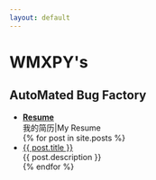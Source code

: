 ```yaml
---
layout: default
---
```


<body>
  <div class="index-wrapper">
    <div class="aside">
      <div class="info-card">
        <h1>WMXPY's</h1>
        <h2>AutoMated Bug Factory</h2>
        <!-- <h2>我一直以来的Bug编写历程</h2> -->
      </div>
    </div>
    <div class="index-content">
      <ul class="artical-list">
        <li>
          <strong><a href="http://mengw.io/blog/Resume" class="title">Resume</a></strong>
          <div class="title-desc">我的简历|My Resume</div>
        </li>
        {% for post in site.posts %}
        <li>
          <a href="{{ post.url }}" class="title">{{ post.title }}</a>
          <div class="title-desc">{{ post.description }}</div>
        {% endfor %}
      </ul>
    </div>
  </div>
</body>
